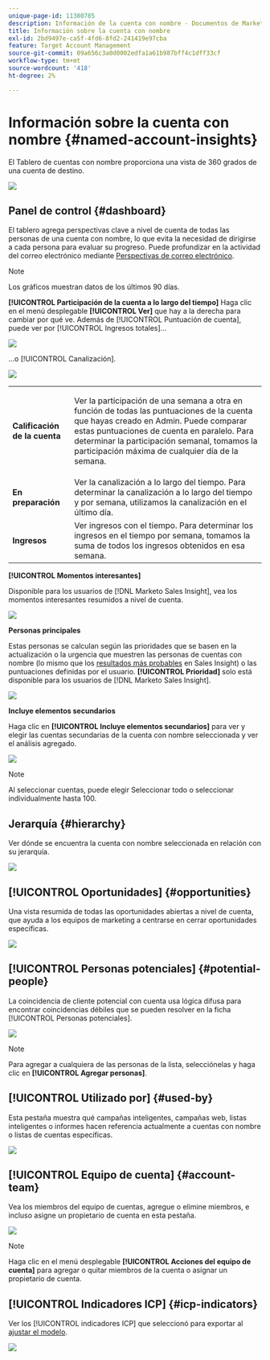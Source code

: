 ```yaml
---
unique-page-id: 11380785
description: Información de la cuenta con nombre - Documentos de Marketo - Documentación del producto
title: Información sobre la cuenta con nombre
exl-id: 2bd9497e-ca5f-4fd6-8fd2-241419e97cba
feature: Target Account Management
source-git-commit: 09a656c3a0d0002edfa1a61b987bff4c1dff33cf
workflow-type: tm+mt
source-wordcount: '418'
ht-degree: 2%

---
```


# Información sobre la cuenta con nombre {#named-account-insights}

El Tablero de cuentas con nombre proporciona una vista de 360 grados de una cuenta de destino.

![](assets/one-1.png)

## Panel de control {#dashboard}

El tablero agrega perspectivas clave a nivel de cuenta de todas las personas de una cuenta con nombre, lo que evita la necesidad de dirigirse a cada persona para evaluar su progreso. Puede profundizar en la actividad del correo electrónico mediante [Perspectivas de correo electrónico](/help/marketo/product-docs/reporting/email-insights/filtering-in-email-insights.md#account-based-marketing).

>[!NOTE]
>
>Los gráficos muestran datos de los últimos 90 días.

**[!UICONTROL Participación de la cuenta a lo largo del tiempo]** Haga clic en el menú desplegable **[!UICONTROL Ver]** que hay a la derecha para cambiar por qué ve. Además de [!UICONTROL Puntuación de cuenta], puede ver por [!UICONTROL Ingresos totales]...

![](assets/two-new.png)

...o [!UICONTROL Canalización].

![](assets/three-new.png)

<table>
 <tbody>
  <tr>
   <td><strong><span class="uicontrol">Calificación de la cuenta</span></strong></td>
   <td><p>Ver la participación de una semana a otra en función de todas las puntuaciones de la cuenta que hayas creado en <span class="uicontrol">Admin</span>. Puede comparar estas puntuaciones de cuenta en paralelo. Para determinar la participación semanal, tomamos la participación máxima de cualquier día de la semana.</p></td>
  </tr>
  <tr>
   <td><strong><span class="uicontrol">En preparación</span></strong></td>
   <td>Ver la canalización a lo largo del tiempo. Para determinar la canalización a lo largo del tiempo y por semana, utilizamos la canalización en el último día.</td>
  </tr>
  <tr>
   <td><strong><span class="uicontrol">Ingresos</span></strong></td>
   <td>Ver ingresos con el tiempo. Para determinar los ingresos en el tiempo por semana, tomamos la suma de todos los ingresos obtenidos en esa semana.</td>
  </tr>
 </tbody>
</table>

**[!UICONTROL Momentos interesantes]**

Disponible para los usuarios de [!DNL Marketo Sales Insight], vea los momentos interesantes resumidos a nivel de cuenta.

![](assets/int-mom.png)

**Personas principales**

Estas personas se calculan según las prioridades que se basen en la actualización o la urgencia que muestren las personas de cuentas con nombre (lo mismo que los [resultados más probables](/help/marketo/product-docs/marketo-sales-insight/msi-for-salesforce/features/stars-and-flames/priority-urgency-relative-score-and-best-bets.md) en Sales Insight) o las puntuaciones definidas por el usuario. **[!UICONTROL Prioridad]** solo está disponible para los usuarios de [!DNL Marketo Sales Insight].

![](assets/top-ten.png)

**Incluye elementos secundarios**

Haga clic en **[!UICONTROL Incluye elementos secundarios]** para ver y elegir las cuentas secundarias de la cuenta con nombre seleccionada y ver el análisis agregado.

![](assets/abm.png)

>[!NOTE]
>
>Al seleccionar cuentas, puede elegir Seleccionar todo o seleccionar individualmente hasta 100.

## Jerarquía {#hierarchy}

Ver dónde se encuentra la cuenta con nombre seleccionada en relación con su jerarquía.

![](assets/hierarchy.png)

## [!UICONTROL Oportunidades] {#opportunities}

Una vista resumida de todas las oportunidades abiertas a nivel de cuenta, que ayuda a los equipos de marketing a centrarse en cerrar oportunidades específicas.

![](assets/four-1.png)

## [!UICONTROL Personas potenciales] {#potential-people}

La coincidencia de cliente potencial con cuenta usa lógica difusa para encontrar coincidencias débiles que se pueden resolver en la ficha [!UICONTROL Personas potenciales].

![](assets/five-1.png)

>[!NOTE]
>
>Para agregar a cualquiera de las personas de la lista, selecciónelas y haga clic en **[!UICONTROL Agregar personas]**.

## [!UICONTROL Utilizado por] {#used-by}

Esta pestaña muestra qué campañas inteligentes, campañas web, listas inteligentes o informes hacen referencia actualmente a cuentas con nombre o listas de cuentas específicas.

![](assets/six-1.png)

## [!UICONTROL Equipo de cuenta] {#account-team}

Vea los miembros del equipo de cuentas, agregue o elimine miembros, e incluso asigne un propietario de cuenta en esta pestaña.

![](assets/seven-1.png)

>[!NOTE]
>
>Haga clic en el menú desplegable **[!UICONTROL Acciones del equipo de cuenta]** para agregar o quitar miembros de la cuenta o asignar un propietario de cuenta.

## [!UICONTROL Indicadores ICP] {#icp-indicators}

Ver los [!UICONTROL indicadores ICP] que seleccionó para exportar al [ajustar el modelo](/help/marketo/product-docs/target-account-management/account-profiling/account-profiling-ranking-and-tuning.md#model-tuning).

![](assets/eight.png)
